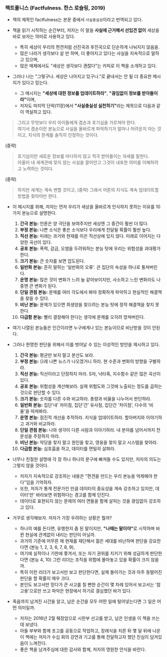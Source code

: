 ### 팩트풀니스 (Factfulness. 한스 로슬링, 2019)

* 책의 제목인 factfulness는 본문 중에서 `사실충실성`이라고 번역되고 있다.
* 책을 읽기 시작하는 순간부터, 저자는 이 말을 <b>사실에 근거해서 선입견 없이</b> 세상을 바로 보자는 의미로 사용하고 있다.
  * 특히 세상이 우리의 편견처럼 선진국과 후진국으로 단순하게 나눠지지 않음을.
  * 많은 나라가 생각보다 살 만 하며, 더 좋아지고 있다는 사실을 지속적으로 말하고 있으며,
  * 많은 매체에서도 "세상은 생각보다 괜찮다"는 카피로 이 책을 소개하고 있다.
  
* 그러나 나는 "그렇구나. 세상은 나아지고 있구나."로 끝내서는 안 될 더 중요한 메시지가 있다고 믿는다. 
  * 그 메시지는 <b>"세상에 대한 정보를 업데이트하라"</b>, <b>"끊임없이 정보를 받아들이라"</b>이며,
  * 저자도 마지막 단락(11장)에서 <b>"사실충실성 실천하기"</b>라는 제목으로 다음과 같이 역설하고 있다.

> 그리고 무엇보다 우리 아이들에게 겸손과 호기심을 가르쳐야 한다.   
> 여기서 겸손이란 본능으로 사실을 올바르게 파악하기가 얼마나 어려운지 아는 것이고, 지식의 한계를 솔직히 인정하는 것이다. 

(중략)  
> 호기심이란 새로운 정보를 마다하지 않고 적극 받아들이는 자세를 말한다.  
> 아울러 내 세계관에 맞지 않는 사실을 끌어안고 그것이 내포한 의미를 이해하려고 노력하는 것이다. 

(중략)  
> 하지만 세계는 계속 변할 것이고, (중략) 그래서 어른의 지식도 계속 업데이트할 방법을 찾아야만 한다.  

* 이 메시지를 위해, 저자는 먼저 우리가 세상을 올바르게 인식하지 못하는 이유를 10가지 본능으로 설명한다.
  1. <b>간극 본능:</b> 언론은 양 극단을 보여주지만 세상엔 그 중간이 훨씬 더 많다.
  2. <b>부정 본능:</b> 나쁜 소식은 좋은 소식보다 우리에게 전달될 확률이 훨씬 높다.
  3. <b>직선 본능:</b> 미래는 과거와 현재를 이은 직선상에 있지 않다. 미래로 이어지는 다양한 곡선이 있다.
  4. <b>공포 본능:</b> 폭력, 감금, 오염을 두려워하는 본능 탓에 우리는 위험성을 과대평가한다.
  5. <b>크기 본능:</b> 큰 숫자를 보면 압도된다.
  6. <b>일반화 본능:</b> 흔히 말하는 '일반화의 오류'. 큰 집단의 속성을 하나로 퉁쳐버린다.
  7. <b>운명 본능:</b> 많은 것이 변화가 느려 늘 같아보이지만, 사소하고 느린 변화라도 나중엔 큰 변화가 된다.
  8. <b>단일 관점 본능:</b> 문제를 여러 각도에서 봐야 정확하게 파악하고 현실적인 해결책을 찾을 수 있다.
  9. <b>비난 본능:</b> 문제가 있으면 희생양을 찾으려는 본능 탓에 정작 해결책을 찾지 못한다.
  10. <b>다급함 본능:</b> 빨리 결정해야 한다는 생각에 문제를 오히려 망쳐버린다.

* 여기 나열된 본능들은 인간이라면 누구에게나 있는 본능이므로 비난받을 것이 안된다.
* 그러나 현명한 판단을 위해서 이를 벗어날 수 있는 이성적인 방안을 제시하고 있다.
  1. <b>간극 본능:</b> 평균만 보지 말고 분산도 보라.
  2. <b>부정 본능:</b> 으레 나쁜 뉴스가 나오겠거니 하라. 현 수준과 변화의 방향을 구별하라.
  3. <b>직선 본능:</b> 직선이라고 단정하지 마라. S자, 낙타혹, 지수함수 같은 많은 곡선이 있다.
  4. <b>공포 본능:</b> 위험성을 계산해보라. 실제 위험도와 그것에 노출되는 정도를 곱하는 것으로 판단할 수 있다.
  5. <b>크기 본능:</b> 숫자를 다른 수와 비교하라. 총량과 비율을 나누어서 판단하라.
  6. <b>일반화 본능:</b> 집단'내' 차이점, 집단'간' 유사점, 집단간 '차이점', 다수의 '비율'을 따져봐라.
  7. <b>운명 본능:</b> 점진적 개선을 추적하라. 지식을 업데이트하라. 할아버지와 이야기하고 과거와 비교하라.
  8. <b>단일 관점 본능:</b> 나와 생각이 다른 사람과 이야기하라. 내 분야를 넘어서까지 전문성을 주장하지 마라.
  9. <b>비난 본능:</b> 악당을 찾지 말고 원인을 찾고, 영웅을 찾지 말고 시스템을 찾아라.
  10. <b>다급함 본능:</b> 심호흡을 하고, 데이터를 면밀히 살펴라.

* 너무나 친절한 설명에 각 장 하나 하나의 문구에 빠져들 수도 있지만, 저자의 의도는 그렇지 않을 것이다.
  * 저자가 지속적으로 강조하는 내용은 "편견을 만드는 우리 본능을 억제해야 한다"임을 기억하자.
  * 또한, 저자가 통계 전문가인 만큼 데이터의 중요성을 계속 강조하고 있지만, 데이터'만' 바라보면 위험하다는 경고를 함께 던진다.
  * 데이터로 표현되지 않는 문제의 여러 면들을 함께 살피는 것을 끊임없이 강조하고 있다.
  
* 거꾸로 생각해보자. 저자가 가장 우려하는 상황은 뭘까?
  * 하나의 예를 든다면, 유행한지 좀 된 말이지만, <b>"나때는 말이야"</b>로 시작하며 바뀐 현실에 관계없이 내리는 판단이 아닐까.
  * 과거의 기준에 머무른 채 현재를 재단해서 젊은 세대를 비난하며 판단을 강요한다면 (본능 1, 2, 3, 6, 7, 8, 9), 
  * 여기에 실적이나 기한에 쫓겨서, 또는 자기 권위를 지키기 위해 성급하게 판단한다면 (본능 4, 10) 그런 리더는 조직을 위험에 몰아놓고 있을 확률이 크지 않을까.
  * 특히 이런 리더가 보고서만 보고 판단한다면, 실제 돌아가는 것과 아주 동떨어진 판단을 할 확률이 매우 크다. 
  * 본인도 보고서만 믿다가 큰 사고를 칠 뻔한 순간이 몇 차례 있어서 보고서는 '참고용'으로만 쓰고 파악은 현장에서 하기로 결심했던 바가 있다.
  
* 죽음까지 남겨진 시간을 알고, 남은 순간을 모두 어떤 일에 털어넣는다면 그 일은 어떤 의미일까.
  * 저자는 2016년 2월 췌장암으로 시한부 선고를 받고, 남은 인생을 이 책을 쓰는데 보냈다.
  * 아들 부부와 함께 초고를 공동으로 작업하고, 장례식을 치른 뒤 몇 달 뒤에 나온 이 책에는 저자가 수십 회의 강연과 기고를 통해 전달하고자 했던 진심이 담겨있음이 느껴진다.
  * 좋은 책을 남겨주심에 대한 감사와 함께, 저자의 영원한 안식을 바란다.
